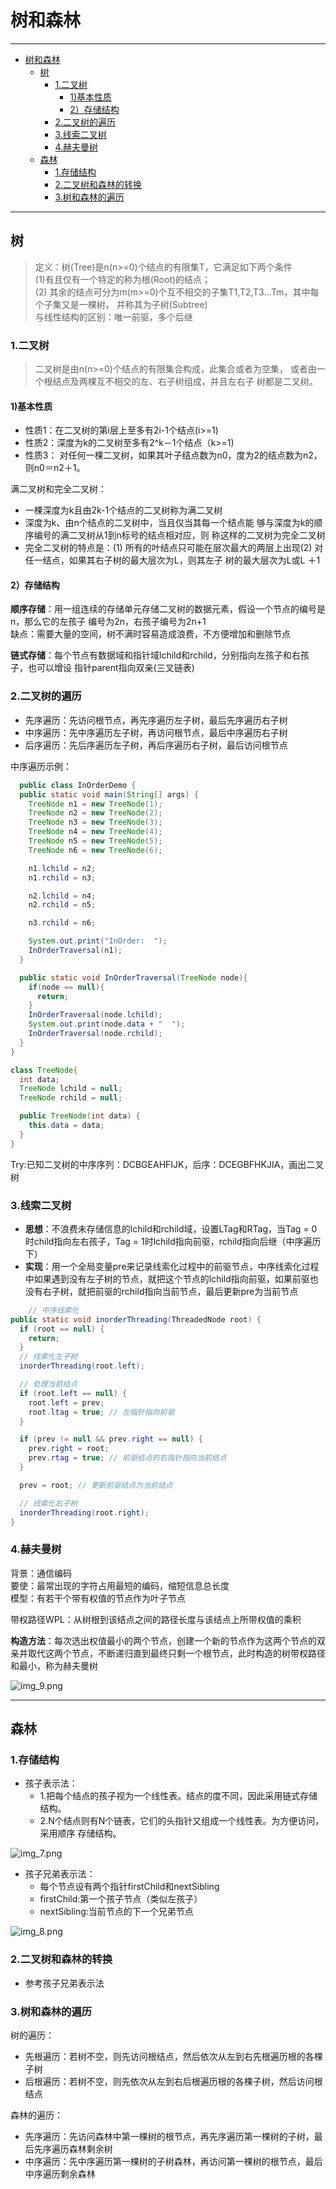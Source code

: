 # 树和森林

---

<!-- TOC -->
* [树和森林](#树和森林)
  * [树](#树-)
    * [1.二叉树](#1二叉树)
      * [1)基本性质](#1基本性质)
      * [2）存储结构](#2存储结构)
    * [2.二叉树的遍历](#2二叉树的遍历)
    * [3.线索二叉树](#3线索二叉树)
    * [4.赫夫曼树](#4赫夫曼树)
  * [森林](#森林)
    * [1.存储结构](#1存储结构)
    * [2.二叉树和森林的转换](#2二叉树和森林的转换)
    * [3.树和森林的遍历](#3树和森林的遍历)
<!-- TOC -->

---

## 树    

> 定义：树(Tree)是n(n>=0)个结点的有限集T，它满足如下两个条件  
>  (1)有且仅有一个特定的称为根(Root)的结点；    
>  (2) 其余的结点可分为m(m>=0)个互不相交的子集T1,T2,T3…Tm，其中每个子集又是一棵树，
并称其为子树(Subtree)     
> 与线性结构的区别：唯一前驱，多个后继    

### 1.二叉树

> 二叉树是由n(n>=0)个结点的有限集合构成，此集合或者为空集，
或者由一个根结点及两棵互不相交的左、右子树组成，并且左右子
树都是二叉树。 

#### 1)基本性质

- 性质1：在二叉树的第i层上至多有2i-1个结点(i>=1)
- 性质2：深度为k的二叉树至多有2^k－1个结点（k>=1)
- 性质3： 对任何一棵二叉树，如果其叶子结点数为n0，度为2的结点数为n2，则n0＝n2＋1。

满二叉树和完全二叉树：  

- 一棵深度为k且由2k-1个结点的二叉树称为满二叉树
- 深度为k、由n个结点的二叉树中，当且仅当其每一个结点能
  够与深度为k的顺序编号的满二叉树从1到n标号的结点相对应，则
  称这样的二叉树为完全二叉树
- 完全二叉树的特点是：(1) 所有的叶结点只可能在层次最大的两层上出现(2) 对任一结点，如果其右子树的最大层次为L，则其左子
  树的最大层次为L或L ＋1

#### 2）存储结构

**顺序存储**：用一组连续的存储单元存储二叉树的数据元素，假设一个节点的编号是n，那么它的左孩子
编号为2n，右孩子编号为2n+1    
缺点：需要大量的空间，树不满时容易造成浪费，不方便增加和删除节点    

**链式存储**：每个节点有数据域和指针域lchild和rchild，分别指向左孩子和右孩子，也可以增设
指针parent指向双亲(三叉链表)

### 2.二叉树的遍历

- 先序遍历：先访问根节点，再先序遍历左子树，最后先序遍历右子树
- 中序遍历：先中序遍历左子树，再访问根节点，最后中序遍历右子树
- 后序遍历：先后序遍历左子树，再后序遍历右子树，最后访问根节点

中序遍历示例：
```java
  public class InOrderDemo {
  public static void main(String[] args) {
    TreeNode n1 = new TreeNode(1);
    TreeNode n2 = new TreeNode(2);
    TreeNode n3 = new TreeNode(3);
    TreeNode n4 = new TreeNode(4);
    TreeNode n5 = new TreeNode(5);
    TreeNode n6 = new TreeNode(6);

    n1.lchild = n2;
    n1.rchild = n3;

    n2.lchild = n4;
    n2.rchild = n5;

    n3.rchild = n6;

    System.out.print("InOrder:  ");
    InOrderTraversal(n1);
  }

  public static void InOrderTraversal(TreeNode node){
    if(node == null){
      return;
    }
    InOrderTraversal(node.lchild);
    System.out.print(node.data + "  ");
    InOrderTraversal(node.rchild);
  }
}

class TreeNode{
  int data;
  TreeNode lchild = null;
  TreeNode rchild = null;

  public TreeNode(int data) {
    this.data = data;
  }
}
```

Try:已知二叉树的中序序列：DCBGEAHFIJK，后序：DCEGBFHKJIA，画出二叉树

### 3.线索二叉树

- **思想**：不浪费未存储信息的lchild和rchild域，设置LTag和RTag，当Tag = 0时child指向左右孩子，Tag = 1时lchild指向前驱，rchild指向后继（中序遍历下）
- **实现**：用一个全局变量pre来记录线索化过程中的前驱节点，中序线索化过程中如果遇到没有左子树的节点，就把这个节点的lchild指向前驱，如果前驱也没有右子树，就把前驱的rchild指向当前节点，最后更新pre为当前节点

```java
    // 中序线索化
public static void inorderThreading(ThreadedNode root) {
  if (root == null) {
    return;
  }
  // 线索化左子树
  inorderThreading(root.left);

  // 处理当前结点
  if (root.left == null) {
    root.left = prev;
    root.ltag = true; // 左指针指向前驱
  }

  if (prev != null && prev.right == null) {
    prev.right = root;
    prev.rtag = true; // 前驱结点的右指针指向当前结点
  }

  prev = root; // 更新前驱结点为当前结点

  // 线索化右子树
  inorderThreading(root.right);
}
```

### 4.赫夫曼树

背景：通信编码   
要使：最常出现的字符占用最短的编码，缩短信息总长度   
模型：有若干个带有权值的节点作为叶子节点

带权路径WPL：从树根到该结点之间的路径长度与该结点上所带权值的乘积    

**构造方法**：每次选出权值最小的两个节点，创建一个新的节点作为这两个节点的双亲并取代这两个节点，不断递归直到最终只剩一个根节点，此时构造的树带权路径和最小，称为赫夫曼树

![img_9.png](./pics/img_9.png)

---

## 森林

### 1.存储结构

- 孩子表示法：
  - 1.把每个结点的孩子视为一个线性表。结点的度不同，因此采用链式存储结构。
  - 2.N个结点则有N个链表，它们的头指针又组成一个线性表。为方便访问，采用顺序
    存储结构。

![img_7.png](./pics/img_7.png)

- 孩子兄弟表示法：
  - 每个节点设有两个指针firstChild和nextSibling
  - firstChild:第一个孩子节点（类似左孩子）
  - nextSibling:当前节点的下一个兄弟节点

![img_8.png](./pics/img_8.png)

### 2.二叉树和森林的转换

- 参考孩子兄弟表示法

### 3.树和森林的遍历

树的遍历：
- 先根遍历：若树不空，则先访问根结点，然后依次从左到右先根遍历根的各棵子树
- 后根遍历：若树不空，则先依次从左到右后根遍历根的各棵子树，然后访问根结点

森林的遍历：
- 先序遍历：先访问森林中第一棵树的根节点，再先序遍历第一棵树的子树，最后先序遍历森林剩余树
- 中序遍历：先中序遍历第一棵树的子树森林，再访问第一棵树的根节点，最后中序遍历剩余森林


